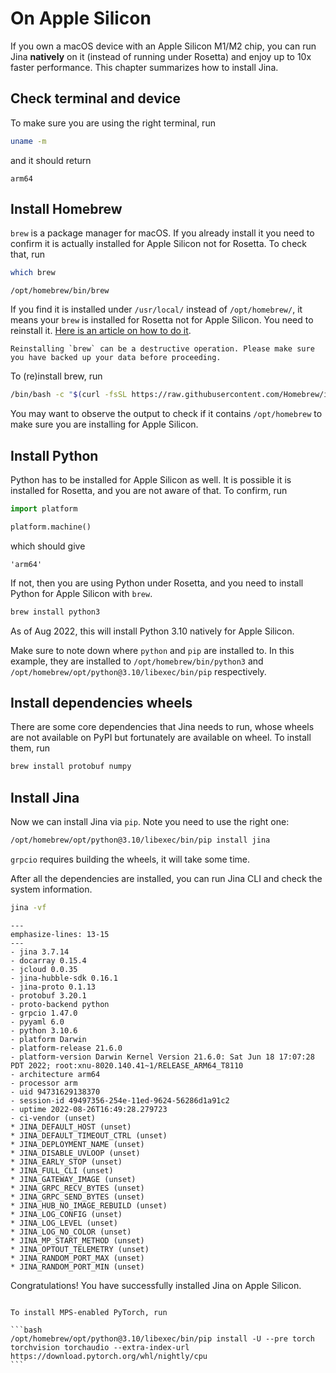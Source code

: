 # On Apple Silicon

If you own a macOS device with an Apple Silicon M1/M2 chip, you can run Jina **natively** on it (instead of running under Rosetta) and enjoy up to 10x faster performance. This chapter summarizes how to install Jina.

## Check terminal and device

To make sure you are using the right terminal, run

```bash
uname -m
```

and it should return

```text
arm64
```


## Install Homebrew

`brew` is a package manager for macOS. If you already install it you need to confirm it is actually installed for Apple Silicon not for Rosetta. To check that, run

```bash
which brew
```

```text
/opt/homebrew/bin/brew
```

If you find it is installed under `/usr/local/` instead of `/opt/homebrew/`, it means your `brew` is installed for Rosetta not for Apple Silicon. You need to reinstall it. [Here is an article on how to do it](https://apple.stackexchange.com/a/410829).

```{danger}
Reinstalling `brew` can be a destructive operation. Please make sure you have backed up your data before proceeding.
```

To (re)install brew, run

```bash
/bin/bash -c "$(curl -fsSL https://raw.githubusercontent.com/Homebrew/install/HEAD/install.sh)"
```

You may want to observe the output to check if it contains `/opt/homebrew` to make sure you are installing for Apple Silicon.

## Install Python

Python has to be installed for Apple Silicon as well. It is possible it is installed for Rosetta, and you are not aware of that. To confirm, run

```python
import platform

platform.machine()
```

which should give

```text
'arm64'
```

If not, then you are using Python under Rosetta, and you need to install Python for Apple Silicon with `brew`.


```bash
brew install python3
```

As of Aug 2022, this will install Python 3.10 natively for Apple Silicon.

Make sure to note down where `python` and `pip` are installed to. In this example, they are installed to `/opt/homebrew/bin/python3` and `/opt/homebrew/opt/python@3.10/libexec/bin/pip` respectively.

## Install dependencies wheels

There are some core dependencies that Jina needs to run, whose wheels are not available on PyPI but fortunately are available on wheel. To install them, run

```bash
brew install protobuf numpy
```

## Install Jina

Now we can install Jina via `pip`. Note you need to use the right one:

```bash
/opt/homebrew/opt/python@3.10/libexec/bin/pip install jina
```

`grpcio` requires building the wheels, it will take some time.


After all the dependencies are installed, you can run Jina CLI and check the system information.

```bash
jina -vf
```

```{code-block} text
---
emphasize-lines: 13-15
---
- jina 3.7.14
- docarray 0.15.4
- jcloud 0.0.35
- jina-hubble-sdk 0.16.1
- jina-proto 0.1.13
- protobuf 3.20.1
- proto-backend python
- grpcio 1.47.0
- pyyaml 6.0
- python 3.10.6
- platform Darwin
- platform-release 21.6.0
- platform-version Darwin Kernel Version 21.6.0: Sat Jun 18 17:07:28 PDT 2022; root:xnu-8020.140.41~1/RELEASE_ARM64_T8110
- architecture arm64
- processor arm
- uid 94731629138370
- session-id 49497356-254e-11ed-9624-56286d1a91c2
- uptime 2022-08-26T16:49:28.279723
- ci-vendor (unset)
* JINA_DEFAULT_HOST (unset)
* JINA_DEFAULT_TIMEOUT_CTRL (unset)
* JINA_DEPLOYMENT_NAME (unset)
* JINA_DISABLE_UVLOOP (unset)
* JINA_EARLY_STOP (unset)
* JINA_FULL_CLI (unset)
* JINA_GATEWAY_IMAGE (unset)
* JINA_GRPC_RECV_BYTES (unset)
* JINA_GRPC_SEND_BYTES (unset)
* JINA_HUB_NO_IMAGE_REBUILD (unset)
* JINA_LOG_CONFIG (unset)
* JINA_LOG_LEVEL (unset)
* JINA_LOG_NO_COLOR (unset)
* JINA_MP_START_METHOD (unset)
* JINA_OPTOUT_TELEMETRY (unset)
* JINA_RANDOM_PORT_MAX (unset)
* JINA_RANDOM_PORT_MIN (unset)
```


Congratulations! You have successfully installed Jina on Apple Silicon.


````{tip}

To install MPS-enabled PyTorch, run

```bash
/opt/homebrew/opt/python@3.10/libexec/bin/pip install -U --pre torch torchvision torchaudio --extra-index-url https://download.pytorch.org/whl/nightly/cpu
```
````





